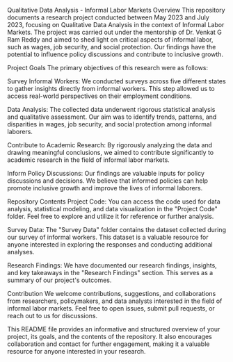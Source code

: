 Qualitative Data Analysis - Informal Labor Markets
Overview
This repository documents a research project conducted between May 2023 and July 2023, focusing on Qualitative Data Analysis in the context of Informal Labor Markets. The project was carried out under the mentorship of Dr. Venkat G Ram Reddy and aimed to shed light on critical aspects of informal labor, such as wages, job security, and social protection. Our findings have the potential to influence policy discussions and contribute to inclusive growth.

Project Goals
The primary objectives of this research were as follows:

Survey Informal Workers: We conducted surveys across five different states to gather insights directly from informal workers. This step allowed us to access real-world perspectives on their employment conditions.

Data Analysis: The collected data underwent rigorous statistical analysis and qualitative assessment. Our aim was to identify trends, patterns, and disparities in wages, job security, and social protection among informal laborers.

Contribute to Academic Research: By rigorously analyzing the data and drawing meaningful conclusions, we aimed to contribute significantly to academic research in the field of informal labor markets.

Inform Policy Discussions: Our findings are valuable inputs for policy discussions and decisions. We believe that informed policies can help promote inclusive growth and improve the lives of informal laborers.

Repository Contents
Project Code: You can access the code used for data analysis, statistical modeling, and data visualization in the "Project Code" folder. Feel free to explore and utilize it for reference or further analysis.

Survey Data: The "Survey Data" folder contains the dataset collected during our survey of informal workers. This dataset is a valuable resource for anyone interested in exploring the responses and conducting additional analyses.

Research Findings: We have documented our research findings, insights, and key takeaways in the "Research Findings" section. This serves as a summary of our project's outcomes.

Contribution
We welcome contributions, suggestions, and collaborations from researchers, policymakers, and data analysts interested in the field of informal labor markets. Feel free to open issues, submit pull requests, or reach out to us for discussions.

This README file provides an informative and structured overview of your project, its goals, and the contents of the repository. It also encourages collaboration and contact for further engagement, making it a valuable resource for anyone interested in your research.
